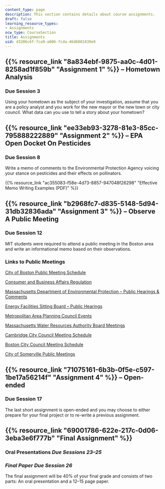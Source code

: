 ```yaml
---
content_type: page
description: This section contains details about course assignments.
draft: false
learning_resource_types:
- Assignments
ocw_type: CourseSection
title: Assignments
uid: d3206c6f-7ca9-a606-7cda-46d6081839e9
---
```

## {{% resource_link "8a834ebf-9875-aa0c-4d01-8258ad1f859b" "Assignment 1" %}} – Hometown Analysis

### Due Session 3

Using your hometown as the subject of your investigation, assume that you are a policy analyst and you work for the new mayor or the new town or city council. What data can you use to tell a story about your hometown?

## {{% resource_link "ee33eb93-3278-81e3-85cc-795888222889" "Assignment 2" %}} – EPA Open Docket On Pesticides

### Due Session 8

Write a memo of comments to the Environmental Protection Agency voicing your stance on pesticides and their effects on pollinators.

{{% resource_link "ac355083-f58e-4d73-8857-947048f26298" "Effective Memo Writing Examples (PDF)" %}}

## {{% resource_link "b2968fc7-d835-5148-5d94-31db32836ada" "Assignment 3" %}} – Observe A Public Meeting

### Due Session 12

MIT students were required to attend a public meeting in the Boston area and write an informational memo based on their observations.

### Links to Public Meetings

[City of Boston Public Meeting Schedule](http://www.cityofboston.gov/calendar/cityclerk.asp)

[Consumer and Business Affairs Regulation](http://www.mass.gov/ocabr/searchresults.html?output=xml_no_dtd&client=mg_ocabr&proxystylesheet=massgov&getfields=*&ie=UTF-8&oe=UTF-8&tlen=215&sitefolder=ocabr&filter=0&startsite=CONSUMERx&q=notice+of+hearing+2014&site=CONSUMERx&x=-985&y=-79)

[Massachusetts Department of Environmental Protection – Public Hearings & Comments](http://www.mass.gov/eea/agencies/massdep/news/comment/)

[Energy Facilities Sitting Board – Public Hearings](http://www.mass.gov/eea/energy-utilities-clean-tech/energy-facilities-siting-board/siting-board-calendar.html)

[Metropolitan Area Planning Council Events](https://metrocommon.mapc.org/events)

[Massachusetts Water Resources Authority Board Meetings](http://www.mwra.state.ma.us/02org/html/bodmtg.htm)

[Cambridge City Council Meeting Schedule](https://cambridgema.iqm2.com/Citizens/LegalNotice.aspx)

[Boston City Council Meeting Schedule](https://www.boston.gov/departments/city-council)

[City of Somerville Public Meetings](https://somervillecityma.iqm2.com/Citizens/calendar.aspx)

## {{% resource_link "71075161-6b3b-0f5e-c597-1be17a56214f" "Assignment 4" %}} – Open-ended

### Due Session 17

The last short assignment is open-ended and you may choose to either prepare for your final project or to re-write a previous assignment.

## {{% resource_link "69001786-622e-217c-0d06-3eba3e6f777b" "Final Assignment" %}}

### Oral Presentations *Due Sessions 23–25*

### *Final Paper Due Session 26*

The final assignment will be 40% of your final grade and consists of two parts: An oral presentation and a 12–15 page paper.